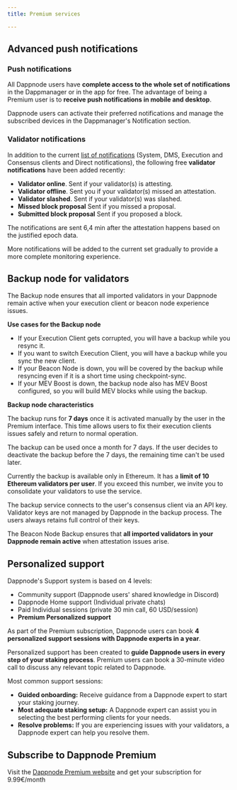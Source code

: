 ```yaml
---
title: Premium services

---
```



## Advanced push notifications
### Push notifications
All Dappnode users have **complete access to the whole set of notifications** in the Dappmanager or in the app for free. The advantage of being a Premium user is to **receive push notifications in mobile and desktop**.

Dappnode users can activate their preferred notifications and manage the subscribed devices in the Dappmanager's Notification section.

### Validator notifications
In addition to the current [list of notifications](https://docs.dappnode.io/docs/user/notifications/notifications-list) (System, DMS, Execution and Consensus clients and Direct notifications), the following free **validator notifications** have been added recently:

- **Validator online**. Sent if your validator(s) is attesting.
- **Validator offline**. Sent you if your validator(s) missed an attestation. 
- **Validator slashed**. Sent if your validator(s) was slashed.
- **Missed block proposal** Sent if you missed a proposal.
- **Submitted block proposal** Sent if you proposed a block.

The notifications are sent 6,4 min after the attestation happens based on the justified epoch data. 

More notifications will be added to the current set gradually to provide a more complete monitoring experience. 

## Backup node for validators

The Backup node ensures that all imported validators in your Dappnode remain active when your execution client or beacon node experience issues.

**Use cases for the Backup node**

- If your Execution Client gets corrupted, you will have a backup while you resync it.
- If you want to switch Execution Client, you will have a backup while you sync the new client.
- If your Beacon Node is down, you will be covered by the backup while resyncing even if it is a short time using checkpoint-sync.
- If your MEV Boost is down, the backup node also has MEV Boost configured, so you will build MEV blocks while using the backup.

**Backup node characteristics**

The backup runs for **7 days** once it is activated manually by the user in the Premium interface. This time allows users to fix their execution clients issues safely and return to normal operation. 

The backup can be used once a month for 7 days. If the user decides to deactivate the backup before the 7 days, the remaining time can't be used later.

Currently the backup is available only in Ethereum. It has a **limit of 10 Ethereum validators per user**. If you exceed this number, we invite you to consolidate your validators to use the service.

The backup service connects to the user's consensus client via an API key. Validator keys are not managed by Dappnode in the backup process. The users always retains full control of their keys.

The Beacon Node Backup ensures that **all imported validators in your Dappnode remain active** when attestation issues arise. 


## Personalized support

Dappnode's Support system is based on 4 levels: 
- Community support (Dappnode users' shared knowledge in Discord)
- Dappnode Home support (Individual private chats)
- Paid Individual sessions (private 30 min call, 60 USD/session)
- **Premium Personalized support** 

As part of the Premium subscription, Dappnode users can book **4 personalized support sessions with Dappnode experts in a year**.

Personalized support has been created to **guide Dappnode users in every step of your staking process**. Premium users can book a 30-minute video call to discuss any relevant topic related to Dappnode.

Most common support sessions: 

- **Guided onboarding:** Receive guidance from a Dappnode expert to start your staking journey.
- **Most adequate staking setup:** A Dappnode expert can assist you in selecting the best performing clients for your needs.
- **Resolve problems:** If you are experiencing issues with your validators, a Dappnode expert can help you resolve them.

## Subscribe to Dappnode Premium
Visit the [Dappnode Premium website](https://dappnode.com/pages/dappnode-premium) and get your subscription for 9.99€/month
 
